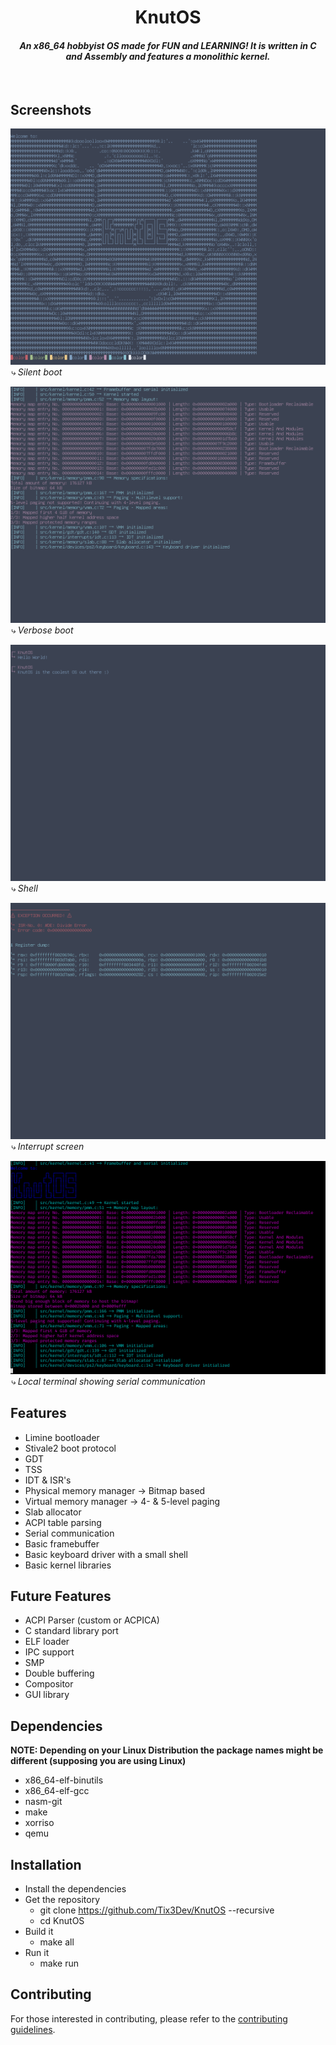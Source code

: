 <div align="center">

# KnutOS

#### _An x86_64 hobbyist OS made for FUN and LEARNING! It is written in C and Assembly and features a monolithic kernel._

</div><br/>

## Screenshots

<img src="https://github.com/Tix3Dev/KnutOS/blob/main/screenshots/KnutOS%20silent%20boot.png"> </a>
*⤷ Silent boot*

<img src="https://github.com/Tix3Dev/KnutOS/blob/main/screenshots/KnutOS%20verbose%20boot.png"> </a>
*⤷ Verbose boot*

<img src="https://github.com/Tix3Dev/KnutOS/blob/main/screenshots/KnutOS%20shell.png"> </a>
*⤷ Shell*

<img src="https://github.com/Tix3Dev/KnutOS/blob/main/screenshots/KnutOS%20interrupt%20screen.png"> </a>
*⤷ Interrupt screen*

<img src="https://github.com/Tix3Dev/KnutOS/blob/main/screenshots/KnutOS%20serial%20communication.png"> </a>
*⤷ Local terminal showing serial communication*

## Features

- Limine bootloader
- Stivale2 boot protocol
- GDT
- TSS
- IDT & ISR's
- Physical memory manager -> Bitmap based
- Virtual memory manager -> 4- & 5-level paging
- Slab allocator
- ACPI table parsing
- Serial communication
- Basic framebuffer
- Basic keyboard driver with a small shell
- Basic kernel libraries

## Future Features

- ACPI Parser (custom or ACPICA)
- C standard library port
- ELF loader
- IPC support
- SMP
- Double buffering
- Compositor
- GUI library

## Dependencies

**NOTE: Depending on your Linux Distribution the package names might be different (supposing you are using Linux)**

- x86_64-elf-binutils
- x86_64-elf-gcc
- nasm-git
- make
- xorriso
- qemu

## Installation

- Install the dependencies
- Get the repository
  - git clone https://github.com/Tix3Dev/KnutOS --recursive
  - cd KnutOS
- Build it
  - make all
- Run it
  - make run

## Contributing

For those interested in contributing, please refer to the [contributing guidelines](https://github.com/Tix3Dev/KnutOS/blob/main/CONTRIBUTING.md).
